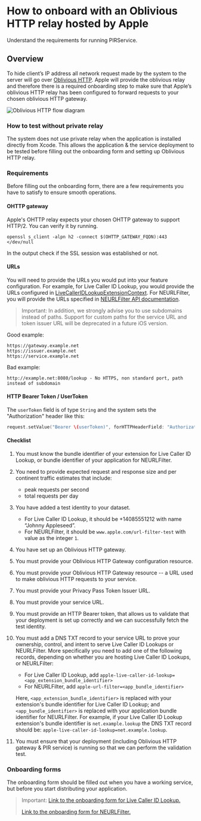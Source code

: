 # How to onboard with an Oblivious HTTP relay hosted by Apple

Understand the requirements for running PIRService.

## Overview

To hide client’s IP address all network request made by the system to the server will go over
[Oblivious HTTP](https://www.rfc-editor.org/rfc/rfc9458). Apple will provide the oblivious relay and therefore there is
a required onboarding step to make sure that Apple’s oblivious HTTP relay has been configured to forward requests to
your chosen oblivious HTTP gateway.

![Oblivious HTTP flow diagram](oblivious-http.png)

### How to test without private relay

The system does not use private relay when the application is installed directly from Xcode. This allows the
application & the service deployment to be tested before filling out the onboarding form and setting up Oblivious HTTP
relay.


### Requirements

Before filling out the onboarding form, there are a few requirements you have to satisfy to ensure smooth operations.

#### OHTTP gateway

Apple's OHTTP relay expects your chosen OHTTP gateway to support HTTP/2. You can verify it by running.
```
openssl s_client -alpn h2 -connect $(OHTTP_GATEWAY_FQDN):443 </dev/null
```
In the output check if the SSL session was established or not.

#### URLs
You will need to provide the URLs you would put into your feature configuration. For example, for Live Caller ID Lookup, you would provide the URLs configured in
[LiveCallerIDLookupExtensionContext](https://developer.apple.com/documentation/identitylookup/livecalleridlookupextensioncontext). For NEURLFilter, you will provide the URLs specified in [NEURLFilter API documentation](https://developer.apple.com/documentation/networkextension/neurlfiltermanager).

> Important: In addition, we strongly advise you to use subdomains instead of paths. Support for custom paths for the
> service URL and token issuer URL will be deprecated in a future iOS version.

Good example:
```
https://gateway.example.net
https://issuer.example.net
https://service.example.net
```

Bad example:
```
http://example.net:8080/lookup - No HTTPS, non standard port, path instead of subdomain
```

#### HTTP Bearer Token / UserToken
The `userToken` field is of type `String` and the system sets the "Authorization" header like this:
```swift
request.setValue("Bearer \(userToken)", forHTTPHeaderField: "Authorization")
```

#### Checklist

1. You must know the bundle identifier of your extension for Live Caller ID Lookup, or bundle identifier of your application for NEURLFilter.
2. You need to provide expected request and response size and per continent traffic estimates that include:
    * peak requests per second
    * total requests per day
3. You have added a test identity to your dataset.
    * For Live Caller ID Lookup, it should be +14085551212 with name “Johnny Appleseed”.
    * For NEURLFilter, it should be `www.apple.com/url-filter-test` with value as the integer `1`.
4. You have set up an Oblivious HTTP gateway.
5. You must provide your Oblivious HTTP Gateway configuration resource.
6. You must provide your Oblivious HTTP Gateway resource -- a URL used to make oblivious HTTP requests to your service.
7. You must provide your Privacy Pass Token Issuer URL.
8. You must provide your service URL.
9. You must provide an HTTP Bearer token, that allows us to validate that your deployment is set up correctly and we can
   successfully fetch the test identity.
10. You must add a DNS TXT record to your service URL to prove your ownership, control, and intent to serve Live Caller
    ID Lookups or NEURLFilter. More specifically you need to add one of the following records, depending on whether you are hosting
    Live Caller ID Lookups, or NEURLFilter:
    * For Live Caller ID Lookup, add `apple-live-caller-id-lookup=<app_extension_bundle_identifier>`
    * For NEURLFilter, add `apple-url-filter=<app_bundle_identifier>`

    Here, `<app_extension_bundle_identifier>` is replaced with your extension's bundle identifier for Live Caller ID Lookup; and `<app_bundle_identifier>` is replaced with your application bundle identifier for NEURLFilter. For example, if your Live Caller ID Lookup
    extension's bundle identifier is `net.example.lookup` the DNS TXT record should be: `apple-live-caller-id-lookup=net.example.lookup`.
11. You must ensure that your deployment (including Oblivious HTTP gateway & PIR service) is running so that we can
    perform the validation test.

### Onboarding forms

The onboarding form should be filled out when you have a working service, but before you start distributing your
application.

> Important:
> [Link to the onboarding form for Live Caller ID Lookup.](https://developer.apple.com/contact/request/live-caller-id-lookup/)
>
> [Link to the onboarding form for NEURLFilter.](https://developer.apple.com/contact/request/network-extension-url-filter)

